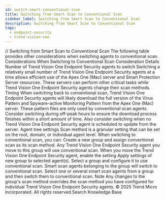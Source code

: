 ```yaml
---
id: switch-smart-conventional-scan
title: Switching from Smart Scan to Conventional Scan
sidebar_label: Switching from Smart Scan to Conventional Scan
description: Switching from Smart Scan to Conventional Scan
tags:
  - endpoint-security
  - trend-vision-one
---
```


/*<![CDATA[*/ $('#title').html($('meta[name=map-description]').attr('content')); /*]]>*/ Switching from Smart Scan to Conventional Scan The following table provides other considerations when switching agents to conventional scan. Considerations When Switching to Conventional Scan Consideration Details Number of Trend Vision One Endpoint Security agents to switch Switching a relatively small number of Trend Vision One Endpoint Security agents at a time allows efficient use of the Apex One (Mac) server and Smart Protection Server resources. These servers can perform other critical tasks while Trend Vision One Endpoint Security agents change their scan methods. Timing When switching back to conventional scan, Trend Vision One Endpoint Security agents will likely download the full version of the Virus Pattern and Spyware-active Monitoring Pattern from the Apex One (Mac) server. These pattern files are only used by conventional scan agents. Consider switching during off-peak hours to ensure the download process finishes within a short amount of time. Also consider switching when no Trend Vision One Endpoint Security agent is scheduled to update from the server. Agent tree settings Scan method is a granular setting that can be set on the root, domain, or individual agent level. When switching to conventional scan, you can: Create a new group and assign conventional scan as its scan method. Any Trend Vision One Endpoint Security agent you move to this group will use conventional scan. When you move the Trend Vision One Endpoint Security agent, enable the setting Apply settings of new group to selected agent(s). Select a group and configure it to use conventional scan. Smart scan agents belonging to the group will switch to conventional scan. Select one or several smart scan agents from a group and then switch them to conventional scan. Note Any changes to the group's scan method overrides the scan method you have configured for individual Trend Vision One Endpoint Security agents. © 2025 Trend Micro Incorporated. All rights reserved.Search Knowledge Base